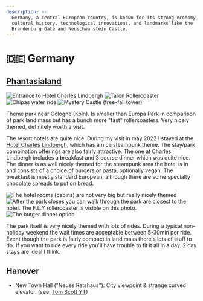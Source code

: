 ```yaml
---
description: >-
  Germany, a central European country, is known for its strong economy, rich
  cultural history, technological innovations, and landmarks like the
  Brandenburg Gate and Neuschwanstein Castle.
---
```


# 🇩🇪 Germany

## [Phantasialand](https://www.phantasialand.de/en/)

![Entrance to Hotel Charles Lindbergh](<../gitbook/assets/IMG\_0097 (1).jpeg>) ![Taron Rollercoaster](../gitbook/assets/IMG\_0194.jpeg) ![Chipas water ride](../gitbook/assets/IMG\_0140.jpeg) ![Mystery Castle (free-fall tower)](../gitbook/assets/IMG\_0333.jpeg)

Theme park near Cologne (Köln). Is smaller than Europa Park in comparison of park land mass but has a bunch more "fast" rollercoasters. Very nicely themed, definitely worth a visit.

The resort hotels are quite nice. During my visit in may 2022 I stayed at the [Hotel Charles Lindbergh](https://www.phantasialand.de/en/rookburgh/hotel-charles-lindbergh/), which has a nice steampunk theme. The stay/park combination offerings are also fairly attractive. The one at Charles Lindbergh includes a breakfast and 3 course dinner which was quite nice. The dinner is as well nicely themed for the steampunk area the hotel is in and consists of a choice of burgers or pasta, optionally vegan. The breakfast is mostly standard European, although there are some specialty chocolate spreads to put on bread.

![The hotel rooms (cabins) are not very big but really nicely themed](../gitbook/assets/IMG\_0317.jpeg) ![After the park closes you can walk through the park are closest to the hotel. The F.L.Y rollercoaster is visible on this photo.](../gitbook/assets/IMG\_0306.jpeg) ![The burger dinner option](../gitbook/assets/IMG\_20220521\_194030.jpeg)

The park itself is very nicely themed with lots of rides. During a typical non-holiday weekend the wait times are acceptable between 5-30min per ride. Event though the park is fairly compact in land mass there's lots of stuff to do. If you want to ride every ride you'll have trouble to fit it all in a day. 2 day stays are ideal I think.

## Hanover

* New Town Hall ("Neues Ratshaus"): City viewpoint & strange curved elevator. (see: [Tom Scott YT](https://www.youtube.com/watch?app=desktop\&v=ZgDBIzClmPg))
